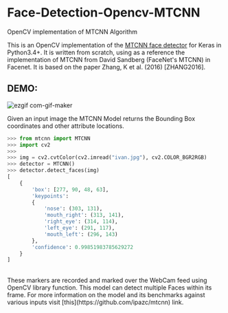 # Face-Detection-Opencv-MTCNN
OpenCV implementation of MTCNN Algorithm

This is an OpenCV implementation of the [MTCNN face detector](https://github.com/ipazc/mtcnn) for Keras in Python3.4+. It is written from scratch, using as a reference the implementation of MTCNN from David Sandberg (FaceNet's MTCNN) in Facenet. It is based on the paper Zhang, K et al. (2016) [ZHANG2016].
<br>
## DEMO:
![ezgif com-gif-maker](https://user-images.githubusercontent.com/37273226/81592405-8d8a6680-93db-11ea-9108-ee8ee26d495c.gif)

Given an input image the MTCNN Model returns the Bounding Box coordinates and other attribute locations.

```python
>>> from mtcnn import MTCNN
>>> import cv2
>>>
>>> img = cv2.cvtColor(cv2.imread("ivan.jpg"), cv2.COLOR_BGR2RGB)
>>> detector = MTCNN()
>>> detector.detect_faces(img)
[
    {
        'box': [277, 90, 48, 63],
        'keypoints':
        {
            'nose': (303, 131),
            'mouth_right': (313, 141),
            'right_eye': (314, 114),
            'left_eye': (291, 117),
            'mouth_left': (296, 143)
        },
        'confidence': 0.99851983785629272
    }
]
```
<br>
These markers are recorded and marked over the WebCam feed using OpenCV library function. This model can detect multiple Faces within its frame. For more information on the model and its benchmarks against various inputs visit [this](https://github.com/ipazc/mtcnn) link.
